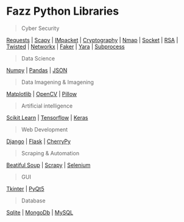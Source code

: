 # Fazz Python Libraries

> Cyber Security

[Requests](https://github.com/FazzPy/PythonMaster/blob/main/Belgeler/requests.md) | [Scapy](https://github.com/FazzPy/PythonMaster/blob/main/Belgeler/scapy.md) | [IMpacket](https://github.com/FazzPy/FazzPython/blob/main/Belgeler/impacket.md) | [Cryptography](https://github.com/FazzPy/FazzPython/blob/main/Belgeler/cryptography.md) | [Nmap](https://github.com/FazzPy/FazzPython/blob/main/Belgeler/nmap.md) | [Socket](https://github.com/FazzPy/FazzPython/blob/main/Belgeler/socket.md) | [RSA](https://github.com/FazzPy/FazzPython/blob/main/Belgeler/rsa.md) | [Twisted](https://pages.github.com/) | [Networkx](https://pages.github.com/) | [Faker](https://pages.github.com/) | [Yara](https://pages.github.com/) | [Subprocess](https://pages.github.com/) 

> Data Science

[Numpy](https://github.com/FazzPy/PythonMaster/blob/main/Belgeler/numpy.md) | [Pandas](https://github.com/FazzPy/PythonMaster/blob/main/Belgeler/pandas.md) | [JSON](https://github.com/FazzPy/PythonMaster/blob/main/Belgeler/json.md)

> Data Imagening & Imagening

[Matplotlib](https://github.com/FazzPy/PythonMaster/blob/main/Belgeler/matplotlib.md) | [OpenCV](https://pages.github.com/) | [Pillow](https://pages.github.com/) <br>

> Artificial intelligence

[Scikit Learn](https://pages.github.com/) | [Tensorflow](https://pages.github.com/) | [Keras](https://pages.github.com/)<br>

> Web Development

[Django](https://pages.github.com/) | [Flask](https://pages.github.com/) | [CherryPy](https://pages.github.com/)<br>

> Scraping & Automation

[Beatiful Soup](https://github.com/FazzPy/FazzPython/blob/main/Belgeler/BeatifulSoup.md) | [Scrapy](https://pages.github.com/) | [Selenium](https://github.com/FazzPy/FazzPython/blob/main/Belgeler/Selenium.md)

> GUI

[Tkinter](https://github.com/FazzPy/PythonMaster/blob/main/Belgeler/tkinter.md) | [PyQt5](https://github.com/FazzPy/FazzPython/blob/main/Belgeler/pyqt5.md)<br>

> Database

[Sqlite](https://github.com/FazzPy/PythonMaster/blob/main/Belgeler/sqlite.md) | [MongoDb](https://github.com/FazzPy/PythonMaster/blob/main/Belgeler/mongodb.md) | [MySQL](https://github.com/FazzPy/FazzPython/blob/main/Belgeler/mysql.md)<br>
